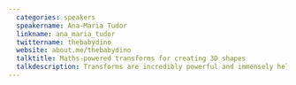 ```yaml
---
  categories: speakers
  speakername: Ana-Maria Tudor
  linkname: ana_maria_tudor
  twittername: thebabydino
  website: about.me/thebabydino
  talktitle: Maths-powered transforms for creating 3D shapes
  talkdescription: Transforms are incredibly powerful and immensely helpful when we want to create any kind of polygon starting from humble rectangles. Or when we want to take these polygonal shapes and assemble them into polyhedra. Or even when we want to create various 3D surfaces starting from nothing more than a curvy border. Understanding the mathematical reasoning behind is crucial in order to be able to achieve wonderful and visually stunning things.
---
```

